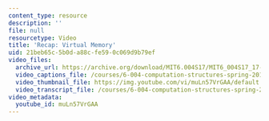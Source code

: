 ```yaml
---
content_type: resource
description: ''
file: null
resourcetype: Video
title: 'Recap: Virtual Memory'
uid: 21beb65c-5b0d-a88c-fe59-0c069d9b79ef
video_files:
  archive_url: https://archive.org/download/MIT6.004S17/MIT6_004S17_17-02-01_300k.mp4
  video_captions_file: /courses/6-004-computation-structures-spring-2017/15b18dbc70615a529e7d4204b6e272d1_muLn57VrGAA.vtt
  video_thumbnail_file: https://img.youtube.com/vi/muLn57VrGAA/default.jpg
  video_transcript_file: /courses/6-004-computation-structures-spring-2017/3b65d1fe754bcb9e2ecb3982b90f7285_muLn57VrGAA.pdf
video_metadata:
  youtube_id: muLn57VrGAA
---
```

